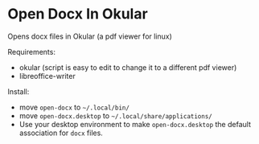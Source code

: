 # Open Docx In Okular

Opens docx files in Okular (a pdf viewer for linux)

Requirements:
- okular (script is easy to edit to change it to a different pdf viewer)
- libreoffice-writer

Install:
- move `open-docx` to `~/.local/bin/`
- move `open-docx.desktop` to `~/.local/share/applications/`
- Use your desktop environment to make `open-docx.desktop` the default association for `docx` files.
